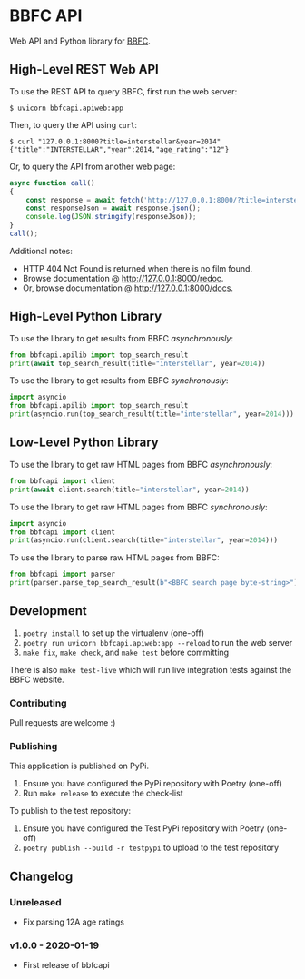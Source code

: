 # BBFC API

Web API and Python library for [BBFC](https://bbfc.co.uk/).

## High-Level REST Web API

To use the REST API to query BBFC, first run the web server:

```console
$ uvicorn bbfcapi.apiweb:app
```

Then, to query the API using `curl`:

```console
$ curl "127.0.0.1:8000?title=interstellar&year=2014"
{"title":"INTERSTELLAR","year":2014,"age_rating":"12"}
```

Or, to query the API from another web page:

```js
async function call()
{
    const response = await fetch('http://127.0.0.1:8000/?title=interstellar&year=2014');
    const responseJson = await response.json();
    console.log(JSON.stringify(responseJson));
}
call();
```

Additional notes:

* HTTP 404 Not Found is returned when there is no film found.
* Browse documentation @ <http://127.0.0.1:8000/redoc>.
* Or, browse documentation @ <http://127.0.0.1:8000/docs>.

## High-Level Python Library

To use the library to get results from BBFC *asynchronously*:

```py
from bbfcapi.apilib import top_search_result
print(await top_search_result(title="interstellar", year=2014))
```

To use the library to get results from BBFC *synchronously*:

```py
import asyncio
from bbfcapi.apilib import top_search_result
print(asyncio.run(top_search_result(title="interstellar", year=2014)))
```

## Low-Level Python Library

To use the library to get raw HTML pages from BBFC *asynchronously*:

```py
from bbfcapi import client
print(await client.search(title="interstellar", year=2014))
```

To use the library to get raw HTML pages from BBFC *synchronously*:

```py
import asyncio
from bbfcapi import client
print(asyncio.run(client.search(title="interstellar", year=2014)))
```

To use the library to parse raw HTML pages from BBFC:

```py
from bbfcapi import parser
print(parser.parse_top_search_result(b"<BBFC search page byte-string>"))
```

## Development

1. `poetry install` to set up the virtualenv (one-off)
2. `poetry run uvicorn bbfcapi.apiweb:app --reload` to run the web server
3. `make fix`, `make check`, and `make test` before committing

There is also `make test-live` which will run live integration tests against
the BBFC website.

### Contributing

Pull requests are welcome :)

### Publishing

This application is published on PyPi.

1. Ensure you have configured the PyPi repository with Poetry (one-off)
2. Run `make release` to execute the check-list

To publish to the test repository:

1. Ensure you have configured the Test PyPi repository with Poetry (one-off)
2. `poetry publish --build -r testpypi` to upload to the test repository

## Changelog

### Unreleased

- Fix parsing 12A age ratings

### v1.0.0 - 2020-01-19

- First release of bbfcapi

